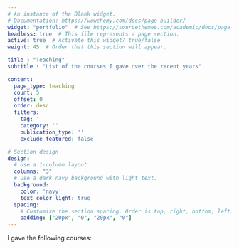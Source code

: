 ```yaml
---
# An instance of the Blank widget.
# Documentation: https://wowchemy.com/docs/page-builder/
widget: "portfolio"  # See https://sourcethemes.com/academic/docs/page-builder/
headless: true  # This file represents a page section.
active: true  # Activate this widget? true/false
weight: 45  # Order that this section will appear.

title : "Teaching"
subtitle : "List of the courses I gave over the recent years"

content:
  page_type: teaching
  count: 5
  offset: 0
  order: desc
  filters:
    tag: ''
    category: ''
    publication_type: ''
    exclude_featured: false

# Section design
design:
  # Use a 1-column layout
  columns: "3"
  # Use a dark navy background with light text.
  background:
    color: 'navy'
    text_color_light: true
  spacing:
    # Customize the section spacing. Order is top, right, bottom, left.
    padding: ["20px", "0", "20px", "0"]
---
```


<!------------
Welcome to the **personal demo** of Academic. Other demos available include:

- [**Project Demo** (Academic's actual site)](https://sourcethemes.com/academic/)

**Over 100,000 [Amazing Websites](https://sourcethemes.com/academic/#expo) have Already Been Built with Academic**

**[Join](https://sourcethemes.com/academic/docs/install/) the Most Empowered Hugo Community**

{{% callout note %}}
This homepage section is an example of adding [elements](https://sourcethemes.com/academic/docs/writing-markdown-latex/) to the [*Blank* widget](https://sourcethemes.com/academic/docs/widgets/).

Backgrounds can be applied to any section. Here, the *background* option is set give an *image parallax* effect.
{{% /callout %}}
---------------->

I gave the following courses:
